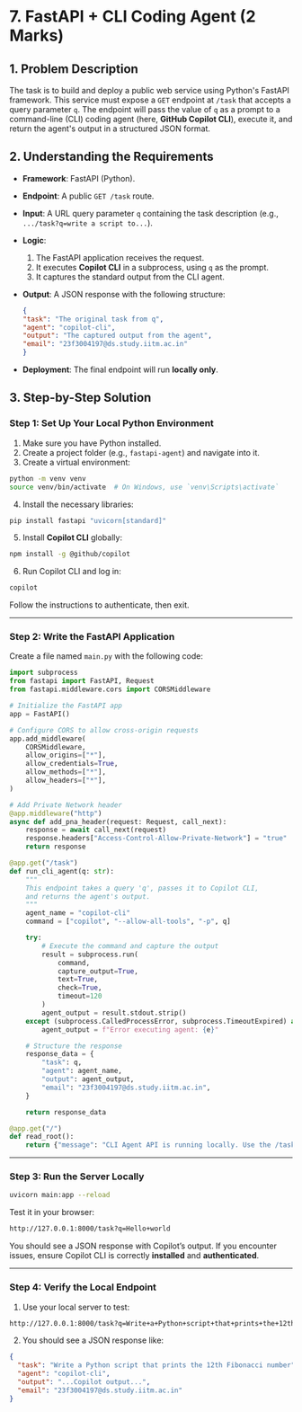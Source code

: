 # 7. FastAPI + CLI Coding Agent (2 Marks)

## 1. Problem Description

The task is to build and deploy a public web service using Python's FastAPI framework. This service must expose a `GET` endpoint at `/task` that accepts a query parameter `q`. The endpoint will pass the value of `q` as a prompt to a command-line (CLI) coding agent (here, **GitHub Copilot CLI**), execute it, and return the agent's output in a structured JSON format.

## 2. Understanding the Requirements

* **Framework**: FastAPI (Python).
* **Endpoint**: A public `GET /task` route.
* **Input**: A URL query parameter `q` containing the task description (e.g., `.../task?q=write a script to...`).
* **Logic**:

  1. The FastAPI application receives the request.
  2. It executes **Copilot CLI** in a subprocess, using `q` as the prompt.
  3. It captures the standard output from the CLI agent.
* **Output**: A JSON response with the following structure:

    ```json
    {
    "task": "The original task from q",
    "agent": "copilot-cli",
    "output": "The captured output from the agent",
    "email": "23f3004197@ds.study.iitm.ac.in"
    }
    ```

* **Deployment**: The final endpoint will run **locally only**.

## 3. Step-by-Step Solution

### Step 1: Set Up Your Local Python Environment

1. Make sure you have Python installed.
2. Create a project folder (e.g., `fastapi-agent`) and navigate into it.
3. Create a virtual environment:

```bash
python -m venv venv
source venv/bin/activate  # On Windows, use `venv\Scripts\activate`
```

4. Install the necessary libraries:

```bash
pip install fastapi "uvicorn[standard]"
```

5. Install **Copilot CLI** globally:

```bash
npm install -g @github/copilot
```

6. Run Copilot CLI and log in:

```bash
copilot
```

Follow the instructions to authenticate, then exit.

---

### Step 2: Write the FastAPI Application

Create a file named `main.py` with the following code:

```python
import subprocess
from fastapi import FastAPI, Request
from fastapi.middleware.cors import CORSMiddleware

# Initialize the FastAPI app
app = FastAPI()

# Configure CORS to allow cross-origin requests
app.add_middleware(
    CORSMiddleware,
    allow_origins=["*"],
    allow_credentials=True,
    allow_methods=["*"],
    allow_headers=["*"],
)

# Add Private Network header
@app.middleware("http")
async def add_pna_header(request: Request, call_next):
    response = await call_next(request)
    response.headers["Access-Control-Allow-Private-Network"] = "true"
    return response

@app.get("/task")
def run_cli_agent(q: str):
    """
    This endpoint takes a query 'q', passes it to Copilot CLI,
    and returns the agent's output.
    """
    agent_name = "copilot-cli"
    command = ["copilot", "--allow-all-tools", "-p", q]

    try:
        # Execute the command and capture the output
        result = subprocess.run(
            command,
            capture_output=True,
            text=True,
            check=True,
            timeout=120
        )
        agent_output = result.stdout.strip()
    except (subprocess.CalledProcessError, subprocess.TimeoutExpired) as e:
        agent_output = f"Error executing agent: {e}"

    # Structure the response
    response_data = {
        "task": q,
        "agent": agent_name,
        "output": agent_output,
        "email": "23f3004197@ds.study.iitm.ac.in",
    }

    return response_data

@app.get("/")
def read_root():
    return {"message": "CLI Agent API is running locally. Use the /task endpoint."}
```

---

### Step 3: Run the Server Locally

```bash
uvicorn main:app --reload
```

Test it in your browser:

```bash
http://127.0.0.1:8000/task?q=Hello+world
```

You should see a JSON response with Copilot’s output. If you encounter issues, ensure Copilot CLI is correctly **installed** and **authenticated**.

---

### Step 4: Verify the Local Endpoint

1. Use your local server to test:

```bash
http://127.0.0.1:8000/task?q=Write+a+Python+script+that+prints+the+12th+Fibonacci+number
```

2. You should see a JSON response like:

```json
{
  "task": "Write a Python script that prints the 12th Fibonacci number",
  "agent": "copilot-cli",
  "output": "...Copilot output...",
  "email": "23f3004197@ds.study.iitm.ac.in"
}
```
